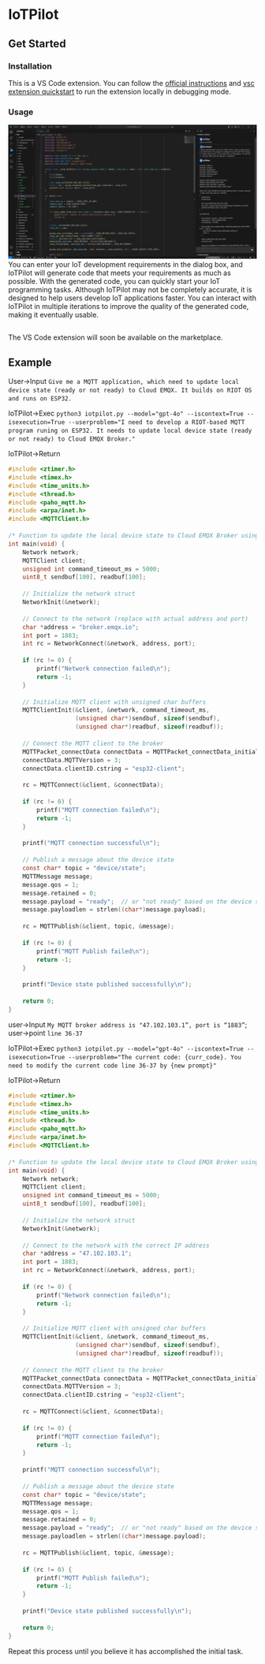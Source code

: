 # IoTPilot

## Get Started

### Installation
This is a VS Code extension. You can follow the [official instructions](https://code.visualstudio.com/api/get-started/your-first-extension) and [vsc extension quickstart](vscode_extension/vsc-extension-quickstart.md) to run the extension locally in debugging mode.

### Usage
![picture1](images/picture2.png)
You can enter your IoT development requirements in the dialog box, and IoTPilot will generate code that meets your requirements as much as possible.
With the generated code, you can quickly start your IoT programming tasks. Although IoTPilot may not be completely accurate, it is designed to help users develop IoT applications faster. You can interact with IoTPilot in multiple iterations to improve the quality of the generated code, making it eventually usable.

##
The VS Code extension will soon be available on the marketplace.















## Example



User→Input `Give me a MQTT application, which need to update local device state (ready or not ready) to Cloud EMQX. It builds on RIOT OS and runs on ESP32. `

IoTPilot→Exec `python3 iotpilot.py --model="gpt-4o" --iscontext=True --isexecution=True --userproblem="I need to develop a RIOT-based MQTT program runing on ESP32. It needs to update local device state (ready or not ready) to Cloud EMQX Broker."` 

IoTPilot→Return

```c
#include <ztimer.h>
#include <timex.h>
#include <time_units.h>
#include <thread.h>
#include <paho_mqtt.h>
#include <arpa/inet.h>
#include <MQTTClient.h>

/* Function to update the local device state to Cloud EMQX Broker using MQTT */
int main(void) {
    Network network;
    MQTTClient client;
    unsigned int command_timeout_ms = 5000;
    uint8_t sendbuf[100], readbuf[100];

    // Initialize the network struct
    NetworkInit(&network);

    // Connect to the network (replace with actual address and port)
    char *address = "broker.emqx.io";
    int port = 1883;
    int rc = NetworkConnect(&network, address, port);

    if (rc != 0) {
        printf("Network connection failed\n");
        return -1;
    }

    // Initialize MQTT client with unsigned char buffers
    MQTTClientInit(&client, &network, command_timeout_ms,
                   (unsigned char*)sendbuf, sizeof(sendbuf),
                   (unsigned char*)readbuf, sizeof(readbuf));

    // Connect the MQTT client to the broker
    MQTTPacket_connectData connectData = MQTTPacket_connectData_initializer;
    connectData.MQTTVersion = 3;
    connectData.clientID.cstring = "esp32-client";

    rc = MQTTConnect(&client, &connectData);

    if (rc != 0) {
        printf("MQTT connection failed\n");
        return -1;
    }

    printf("MQTT connection successful\n");

    // Publish a message about the device state
    const char* topic = "device/state";
    MQTTMessage message;
    message.qos = 1;
    message.retained = 0;
    message.payload = "ready";  // or "not ready" based on the device state
    message.payloadlen = strlen((char*)message.payload);

    rc = MQTTPublish(&client, topic, &message);

    if (rc != 0) {
        printf("MQTT Publish failed\n");
        return -1;
    }

    printf("Device state published successfully\n");

    return 0;
}
```

user→Input `My MQTT broker address is "47.102.103.1”, port is “1883”`; user→point `line 36-37`

IoTPilot→Exec `python3 iotpilot.py --model="gpt-4o" --iscontext=True --isexecution=True --userproblem="The current code: {curr_code}. You need to modify the current code line 36-37 by {new prompt}"` 

IoTPilot→Return

```c
#include <ztimer.h>
#include <timex.h>
#include <time_units.h>
#include <thread.h>
#include <paho_mqtt.h>
#include <arpa/inet.h>
#include <MQTTClient.h>

/* Function to update the local device state to Cloud EMQX Broker using MQTT */
int main(void) {
    Network network;
    MQTTClient client;
    unsigned int command_timeout_ms = 5000;
    uint8_t sendbuf[100], readbuf[100];

    // Initialize the network struct
    NetworkInit(&network);

    // Connect to the network with the correct IP address
    char *address = "47.102.103.1";
    int port = 1883;
    int rc = NetworkConnect(&network, address, port);

    if (rc != 0) {
        printf("Network connection failed\n");
        return -1;
    }

    // Initialize MQTT client with unsigned char buffers
    MQTTClientInit(&client, &network, command_timeout_ms,
                   (unsigned char*)sendbuf, sizeof(sendbuf),
                   (unsigned char*)readbuf, sizeof(readbuf));

    // Connect the MQTT client to the broker
    MQTTPacket_connectData connectData = MQTTPacket_connectData_initializer;
    connectData.MQTTVersion = 3;
    connectData.clientID.cstring = "esp32-client";

    rc = MQTTConnect(&client, &connectData);

    if (rc != 0) {
        printf("MQTT connection failed\n");
        return -1;
    }

    printf("MQTT connection successful\n");

    // Publish a message about the device state
    const char* topic = "device/state";
    MQTTMessage message;
    message.qos = 1;
    message.retained = 0;
    message.payload = "ready";  // or "not ready" based on the device state
    message.payloadlen = strlen((char*)message.payload);

    rc = MQTTPublish(&client, topic, &message);

    if (rc != 0) {
        printf("MQTT Publish failed\n");
        return -1;
    }

    printf("Device state published successfully\n");

    return 0;
}
```
Repeat this process until you believe it has accomplished the initial task.